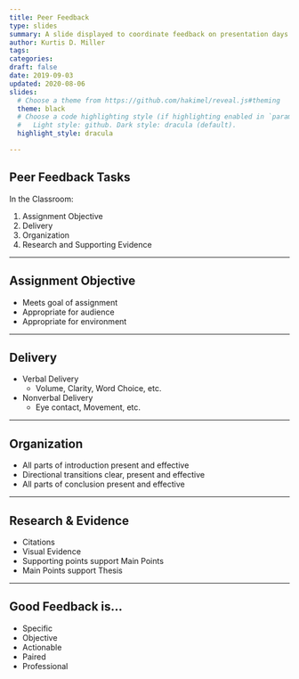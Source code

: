 ```yaml
---
title: Peer Feedback
type: slides
summary: A slide displayed to coordinate feedback on presentation days in face-to-face classes
author: Kurtis D. Miller
tags:
categories: 
draft: false
date: 2019-09-03
updated: 2020-08-06
slides:
  # Choose a theme from https://github.com/hakimel/reveal.js#theming
  theme: black
  # Choose a code highlighting style (if highlighting enabled in `params.toml`)
  #   Light style: github. Dark style: dracula (default).
  highlight_style: dracula

---
```


## Peer Feedback Tasks

In the Classroom:

1.  Assignment Objective
2.  Delivery
3.  Organization
4.  Research and Supporting Evidence

---

## Assignment Objective

* Meets goal of assignment
* Appropriate for audience
* Appropriate for environment

---

## Delivery

* Verbal Delivery
  * Volume, Clarity, Word Choice, etc.
* Nonverbal Delivery
  * Eye contact, Movement, etc.

---

## Organization

* All parts of introduction present and effective
* Directional transitions clear, present and effective
* All parts of conclusion present and effective

---

## Research & Evidence

* Citations
* Visual Evidence
* Supporting points support Main Points
* Main Points support Thesis

---

## Good Feedback is...

* Specific
* Objective
* Actionable
* Paired
* Professional
